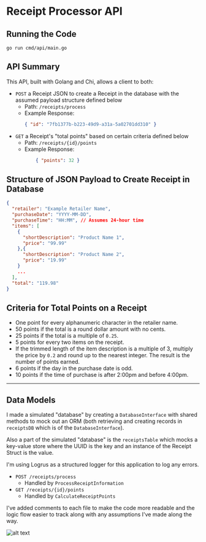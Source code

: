 # Receipt Processor API

## Running the Code
```
go run cmd/api/main.go
```

## API Summary

This API, built with Golang and Chi, allows a client to both:

* `POST` a Receipt JSON to create a Receipt in the database with the assumed payload structure defined below
   * Path: `/receipts/process`
   * Example Response:
        ```json
        { "id": "7fb1377b-b223-49d9-a31a-5a02701dd310" }
        ```
* `GET` a Receipt's "total points" based on certain criteria defined below
   * Path: `/receipts/{id}/points`
   * Example Response:
        ```json
            { "points": 32 }
        ```

## Structure of JSON Payload to Create Receipt in Database

```json
{
  "retailer": "Example Retailer Name",
  "purchaseDate": "YYYY-MM-DD",
  "purchaseTime": "HH:MM", // Assumes 24-hour time
  "items": [
    {
      "shortDescription": "Product Name 1",
      "price": "99.99"
    },{
      "shortDescription": "Product Name 2",
      "price": "19.99"
    }
    ...
  ],
  "total": "119.98"
}
```

## Criteria for Total Points on a Receipt

* One point for every alphanumeric character in the retailer name.
* 50 points if the total is a round dollar amount with no cents.
* 25 points if the total is a multiple of `0.25`.
* 5 points for every two items on the receipt.
* If the trimmed length of the item description is a multiple of 3, multiply the price by `0.2` and round up to the nearest integer. The result is the number of points earned.
* 6 points if the day in the purchase date is odd.
* 10 points if the time of purchase is after 2:00pm and before 4:00pm.

---

## Data Models

I made a simulated "database" by creating a `DatabaseInterface` with shared methods to mock out an ORM (both retrieving and creating records in `receiptsDB` which is of the `DatabaseInterface`).

Also a part of the simulated "database" is the `receiptsTable` which mocks a key-value store where the UUID is the key and an instance of the Receipt Struct is the value.

I'm using Logrus as a structured logger for this application to log any errors.

* `POST /receipts/process`
   * Handled by `ProcessReceiptInformation`
* `GET /receipts/{id}/points`
   * Handled by `CalculateReceiptPoints`

I've added comments to each file to make the code more readable and the logic flow easier to track along with any assumptions I've made along the way.

![alt text](https://as2.ftcdn.net/v2/jpg/02/10/55/15/1000_F_210551556_gpiKP1jr7hkjxkclvldly0gPnZmzbzE8.jpg)